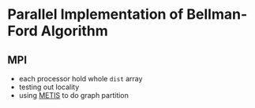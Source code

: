 # Parallel Implementation of Bellman-Ford Algorithm

## MPI

* each processor hold whole `dist` array
* testing out locality
* using [METIS](http://glaros.dtc.umn.edu/gkhome/metis/metis/overview) to do graph partition

